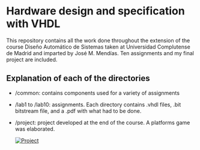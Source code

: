 # Hardware design and specification with VHDL
This repository contains all the work done throughout the extension of the course Diseño Automático de Sistemas taken at Universidad Complutense de Madrid and imparted by José M. Mendías. Ten assignments and my final project are included.

## Explanation of each of the directories
- /common: contains components used for a variety of assignments
- /lab1 to /lab10: assignments. Each directory contains .vhdl files, .bit bitstream file, and a .pdf with what had to be done.
- /project: project developed at the end of the course. A platforms game was elaborated.

   [![Project](https://img.youtube.com/vi/S09vht9Bq_w/0.jpg)](https://www.youtube.com/watch?v=S09vht9Bq_w)



